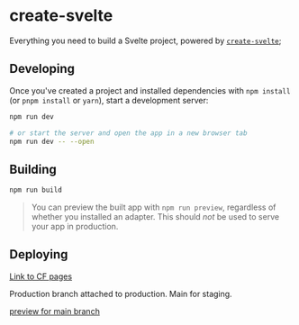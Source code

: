 # create-svelte

Everything you need to build a Svelte project, powered by [`create-svelte`](https://github.com/sveltejs/kit/tree/master/packages/create-svelte);

## Developing

Once you've created a project and installed dependencies with `npm install` (or `pnpm install` or `yarn`), start a development server:

```bash
npm run dev

# or start the server and open the app in a new browser tab
npm run dev -- --open
```

## Building

```bash
npm run build
```

> You can preview the built app with `npm run preview`, regardless of whether you installed an adapter. This should _not_ be used to serve your app in production.

## Deploying

[Link to CF pages](https://dash.cloudflare.com/b14db6c3c82e79b8dd140e267450f905/pages/view/businessforukraine/)

Production branch attached to production. Main for staging.

[preview for main branch](https://main.businessforukraine.pages.dev/)
